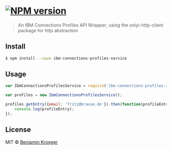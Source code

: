#  [![NPM version][npm-image]][npm-url]

> An IBM Connections Profiles API Wrapper, using the oniyi-http-client package for http abstraction


## Install

```sh
$ npm install --save ibm-connections-profiles-service
```


## Usage

```js
var IbmConnectionsProfilesService = require('ibm-connections-profiles-service');

var profiles = new IbmConnectionsProfilesService();

profiles.getEntry({email: 'fritz@brause.de'}).then(function(profileEntry){
	console.log(profileEntry);
});

```


## License

MIT © [Benjamin Kroeger]()


[npm-url]: https://npmjs.org/package/ibm-connections-profiles
[npm-image]: https://badge.fury.io/js/ibm-connections-profiles.svg
